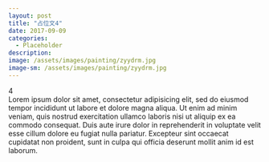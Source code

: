 ```yaml
---
layout: post
title: "占位文4"
date: 2017-09-09
categories:
  - Placeholder
description:
image: /assets/images/painting/zyydrm.jpg
image-sm: /assets/images/painting/zyydrm.jpg
---
```

4  
Lorem ipsum dolor sit amet, consectetur adipisicing elit, sed do eiusmod tempor incididunt ut labore et dolore magna aliqua. Ut enim ad minim veniam, quis nostrud exercitation ullamco laboris nisi ut aliquip ex ea commodo consequat. Duis aute irure dolor in reprehenderit in voluptate velit esse cillum dolore eu fugiat nulla pariatur. Excepteur sint occaecat cupidatat non proident, sunt in culpa qui officia deserunt mollit anim id est laborum.
